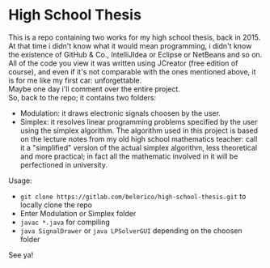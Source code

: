 # High School Thesis

This is a repo containing two works for my high school thesis, back in 2015.
At that time i didn't know what it would mean programming, i didn't know the existence of GitHub & Co., IntelliJIdea or Eclipse or NetBeans and so on.  
All of the code you view it was written using JCreator (free edition of course), and even if it's not comparable with the ones mentioned above, it is for me like my first car: unforgettable.  
Maybe one day i'll comment over the entire project.  
So, back to the repo; it contains two folders:

* Modulation: it draws electronic signals choosen by the user.
* Simplex: it resolves linear programming problems specified by the user using the simplex algorithm. The algorithm used in this project is based on the lecture notes from my old high school mathematics teacher: call it a "simplified" version of the actual simplex algorithm, less theoretical and more practical; in fact all the mathematic involved in it will be perfectioned in university.  

Usage:  

* `git clone https://gitlab.com/belerico/high-school-thesis.git` to locally clone the repo
* Enter Modulation or Simplex folder
* `javac *.java` for compiling
* `java SignalDrawer` or `java LPSolverGUI` depending on the choosen folder

See ya!

